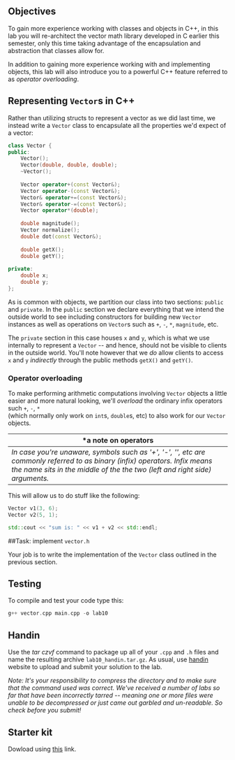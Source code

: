 ## Objectives

To gain more experience working with classes and objects in C++, in this lab you will 
re-architect the vector math library developed in C earlier this semester, only this 
time taking advantage of the encapsulation and abstraction that classes allow for.

In addition to gaining more experience working with and implementing objects, this lab 
will also introduce you to a powerful C++ feature referred to as *operator overloading*.

## Representing `Vector`s in C++

Rather than utilizing structs to represent a vector as we did last time, we instead
write a `Vector` class to encapsulate all the properties we'd expect of a vector:

```c++
class Vector {
public:
	Vector();
	Vector(double, double, double);
	~Vector();
	
	Vector operator+(const Vector&);
	Vector operator-(const Vector&);
	Vector& operator+=(const Vector&);
    Vector& operator-=(const Vector&);
    Vector operator*(double);
​
    double magnitude();
    Vector normalize();
    double dot(const Vector&);
​
    double getX();
    double getY();
​
private:
    double x;
    double y;
};
```
As is common with objects, we partition our class into two sections: `public` and 
`private`. In the `public` section we declare everything that we intend the outside world 
to see including constructors for building new `Vector` instances as well as operations 
on `Vector`s such as `+`, `-`, `*`, `magnitude`, etc. 

The `private` section in this case houses `x` and `y`, which is what we use internally to
represent a `Vector` -- and hence, should not be visible to clients in the outside world. 
You'll note however that we *do* allow clients to access `x` and `y` *indirectly* through 
the public methods `getX()` and `getY()`.

### Operator overloading

To make performing arithmetic computations involving `Vector` objects a little easier and 
more natural looking, we'll *overload* the ordinary infix operators such `+`, `-`, `*`  
(which normally only work on `int`s, `double`s, etc) to also work for our `Vector` 
objects. 

|*a note on operators|
|-------------|
|*In case you're unaware, symbols such as '+', '-', '\', etc are commonly referred to as binary (infix) operators. Infix means the name sits in the middle of the the two (left and right side) arguments.*|


This will allow us to do stuff like the following:
```c++
Vector v1(3, 6);
Vector v2(5, 1);

std::cout << "sum is: " << v1 + v2 << std::endl;
```

##Task: implement `vector.h`

Your job is to write the implementation of the `Vector` class outlined in the previous
section.

## Testing

To compile and test your code type this:

```c++
g++ vector.cpp main.cpp -o lab10
```

## Handin

Use the *tar czvf* command to package up all of your `.cpp` and `.h` files and name the 
resulting archive `lab10_handin.tar.gz`. As usual, use [handin](http://handin.cs.clemson.edu/courses) 
website to upload and submit your solution to the lab.

*Note: It's your responsibility to compress the directory and to make sure that the 
command used was correct. We've received a number of labs so far that have been 
incorrectly tarred -- meaning one or more files were unable to be decompressed 
or just came out garbled and un-readable. So check before you submit!*

## Starter kit
Dowload using [this](https://github.com/Welchd1/cpsc210-labs/releases/download/9.0/lab9.tar.gz) link.



